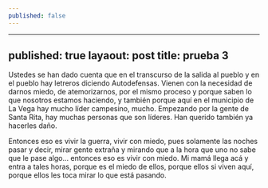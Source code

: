 ```yaml
---
published: false
---
```

---
published: true
layaout: post
title: prueba 3
---
Ustedes se han dado cuenta que en el transcurso de la salida al pueblo y en el pueblo hay letreros diciendo Autodefensas. Vienen con la necesidad de darnos miedo, de atemorizarnos, por el mismo proceso y porque saben lo que nosotros estamos haciendo, y también porque aquí en el municipio de La Vega hay mucho líder campesino, mucho. Empezando por la gente de Santa Rita, hay muchas personas que son líderes. Han querido también ya hacerles daño. 

Entonces eso es vivir la guerra, vivir con miedo, pues solamente las noches pasar y decir, mirar gente extraña y mirando que a la hora que uno no sabe que le pase algo… entonces eso es vivir con miedo. Mi mamá llega acá y entra a tales horas, porque es el miedo de ellos, porque ellos si viven aquí, porque ellos les toca mirar lo que está pasando.
